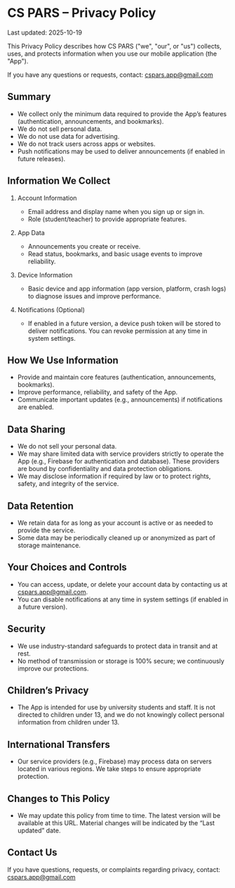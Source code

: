 # CS PARS – Privacy Policy

Last updated: 2025-10-19

This Privacy Policy describes how CS PARS ("we", "our", or "us") collects, uses, and protects information when you use our mobile application (the "App").

If you have any questions or requests, contact: cspars.app@gmail.com

## Summary

- We collect only the minimum data required to provide the App’s features (authentication, announcements, and bookmarks).
- We do not sell personal data.
- We do not use data for advertising.
- We do not track users across apps or websites.
- Push notifications may be used to deliver announcements (if enabled in future releases).

## Information We Collect

1. Account Information
   - Email address and display name when you sign up or sign in.
   - Role (student/teacher) to provide appropriate features.

2. App Data
   - Announcements you create or receive.
   - Read status, bookmarks, and basic usage events to improve reliability.

3. Device Information
   - Basic device and app information (app version, platform, crash logs) to diagnose issues and improve performance.

4. Notifications (Optional)
   - If enabled in a future version, a device push token will be stored to deliver notifications. You can revoke permission at any time in system settings.

## How We Use Information

- Provide and maintain core features (authentication, announcements, bookmarks).
- Improve performance, reliability, and safety of the App.
- Communicate important updates (e.g., announcements) if notifications are enabled.

## Data Sharing

- We do not sell your personal data.
- We may share limited data with service providers strictly to operate the App (e.g., Firebase for authentication and database). These providers are bound by confidentiality and data protection obligations.
- We may disclose information if required by law or to protect rights, safety, and integrity of the service.

## Data Retention

- We retain data for as long as your account is active or as needed to provide the service.
- Some data may be periodically cleaned up or anonymized as part of storage maintenance.

## Your Choices and Controls

- You can access, update, or delete your account data by contacting us at cspars.app@gmail.com.
- You can disable notifications at any time in system settings (if enabled in a future version).

## Security

- We use industry-standard safeguards to protect data in transit and at rest.
- No method of transmission or storage is 100% secure; we continuously improve our protections.

## Children’s Privacy

- The App is intended for use by university students and staff. It is not directed to children under 13, and we do not knowingly collect personal information from children under 13.

## International Transfers

- Our service providers (e.g., Firebase) may process data on servers located in various regions. We take steps to ensure appropriate protection.

## Changes to This Policy

- We may update this policy from time to time. The latest version will be available at this URL. Material changes will be indicated by the “Last updated” date.

## Contact Us

If you have questions, requests, or complaints regarding privacy, contact: cspars.app@gmail.com
